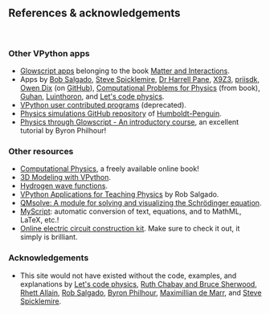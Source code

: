 ## References &amp; acknowledgements
<div class="header_line"><br/></div>

### Other VPython apps

- [Glowscript apps](https://www.glowscript.org/#/user/matterandinteractions/folder/matterandinteractions/) belonging to the book [Matter and Interactions](https://matterandinteractions.org/).
- Apps by [Bob Salgado](https://www.glowscript.org/#/user/Rob_Salgado/folder/My_Programs/), 
  [Steve Spicklemire](https://www.glowscript.org/#/user/spicklemire/), [Dr Harrell Pane](https://www.glowscript.org/#/user/dr.harrell.pane/), 
  [X9Z3](https://glowscript.org/#/user/X9Z3/folder/X9Z3Publications/), [priisdk](https://glowscript.org/#/user/priisdk/),
  [Owen Dix](https://glowscript.org/#/user/owendix/folder/Interactives/) (on [GitHub](https://github.com/owendix)),
  [Computational Problems for Physics](https://sites.science.oregonstate.edu/~landaur/Books/Problems/Codes/) (from book),
  [Guhan](https://glowscript.org/#/user/Guhan/folder/MyPrograms/), [Luinthoron](https://www.glowscript.org/#/user/Luinthoron/), and
  [Let&apos;s code physics](https://www.glowscript.org/#/user/wlane/).
- [VPython user contributed programs](https://vpython.org/contents/contributed.html) (deprecated).
- [Physics simulations GitHub repository](https://github.com/Humboldt-Penguin/Physics_Simulations) of [Humboldt-Penguin](https://github.com/Humboldt-Penguin/).
- [Physics through Glowscript - An introductory course](https://bphilhour.trinket.io/physics-through-glowscript-an-introductory-course), an excellent tutorial by Byron Philhour!

### Other resources

- [Computational Physics](https://github.com/rubinhlandau/CompPhysicsNotebooks/blob/master/CP01.ipynb), a freely available online book!
- [3D Modeling with VPython](https://rsehosting.reading.ac.uk/courses/py3d-basic/).
- [Hydrogen wave functions](https://github.com/ssebastianmag/hydrogen-wavefunctions).
- [VPython Applications for Teaching Physics](https://www.visualrelativity.com/vpython/) by Rob Salgado.
- [QMsolve: A module for solving and visualizing the Schrödinger equation](https://github.com/quantum-visualizations/qmsolve).
- [MyScript](https://webdemo.myscript.com/): automatic conversion of text, equations, and to MathML, LaTeX, etc.!
- [Online electric circuit construction kit](https://phet.colorado.edu/sims/html/circuit-construction-kit-ac/latest/circuit-construction-kit-ac_all.html).
  Make sure to check it out, it simply is brilliant.

### Acknowledgements

- This site would not have existed without the code, examples, and 
  explanations by [Let&apos;s code physics](https://www.youtube.com/@LetsCodePhysics),
  [Ruth Chabay and Bruce Sherwood](https://www.aapt.org/aboutaapt/Chabay_Sherwood_2014-Halliday-Resnick-Award.cfm), [Rhett Allain](https://en.wikipedia.org/wiki/Rhett_Allain), [Rob Salgado](https://www.linkedin.com/in/robertobsalgado), 
  [Byron Philhour](https://bphilhour.trinket.io/physics-through-glowscript-an-introductory-course), 
  [Maximillian de Marr](https://glowscript.org/#/user/X9Z3/), 
  and [Steve Spicklemire](https://github.com/sspickle).
